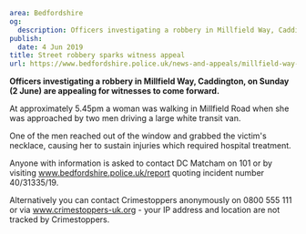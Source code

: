 ```yaml
area: Bedfordshire
og:
  description: Officers investigating a robbery in Millfield Way, Caddington, on Sunday (2 June) are appealing for witnesses to come forward.
publish:
  date: 4 Jun 2019
title: Street robbery sparks witness appeal
url: https://www.bedfordshire.police.uk/news-and-appeals/millfield-way-robbery-june2019
```

**Officers investigating a robbery in Millfield Way, Caddington, on Sunday (2 June) are appealing for witnesses to come forward.**

At approximately 5.45pm a woman was walking in Millfield Road when she was approached by two men driving a large white transit van.

One of the men reached out of the window and grabbed the victim's necklace, causing her to sustain injuries which required hospital treatment.

Anyone with information is asked to contact DC Matcham on 101 or by visiting www.bedfordshire.police.uk/report quoting incident number 40/31335/19.

Alternatively you can contact Crimestoppers anonymously on 0800 555 111 or via www.crimestoppers-uk.org \- your IP address and location are not tracked by Crimestoppers.
